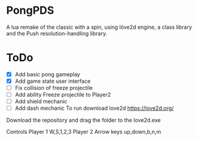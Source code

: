 # PongPDS

A lua remake of the classic with a spin, using löve2d engine, a class library and the Push resolution-handling library.

# ToDo
- [x] Add basic pong gameplay
- [x] Add game state user interface
- [ ] Fix collision of freeze projectile
- [ ] Add ability Freeze projectile to Player2
- [ ] Add shield mechanic
- [ ] Add dash mechanic
To run download love2d
https://love2d.org/

Download the repository and drag the folder to the love2d.exe

Controls
Player 1 W,S,1,2,3 
Player 2 Arrow keys up,down,b,n,m
